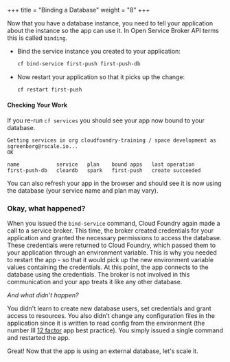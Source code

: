+++
title = "Binding a Database"
weight = "8"
+++

Now that you have a database instance, you need to tell your application about the instance so the app can use it. In Open Service Broker API terms this is called `binding`.

* Bind the service instance you created to your application:

  ```sh
  cf bind-service first-push first-push-db
  ```

* Now restart your application so that it picks up the change:

  ```sh
  cf restart first-push
  ```

#### Checking Your Work

If you re-run `cf services` you should see your app now bound to your database.

```
Getting services in org cloudfoundry-training / space development as sgreenberg@rscale.io...
OK

name            service   plan    bound apps   last operation
first-push-db   cleardb   spark   first-push   create succeeded
```

You can also refresh your app in the browser and should see it is now using the database (your service name and plan may vary).

### Okay, what happened?

When you issued the `bind-service` command, Cloud Foundry again made a call to a service broker. This time, the broker created credentials for your application and granted the necessary permissions to access the database. These credentials were returned to Cloud Foundry, which passed them to your application through an environment variable. This is why you needed to restart the app - so that it would pick up the new environment variable values containing the credentials. At this point, the app connects to the database using the credentials. The broker is not involved in this communication and your app treats it like any other database.

*And what didn't happen?*

You didn't learn to create new database users, set credentials and grant access to resources. You also didn't change any configuration files in the application since it is written to read config from the environment (the number III [12 factor](https://12factor.net/config) app best practice). You simply issued a single command and restarted the app.

Great! Now that the app is using an external database, let's scale it.
